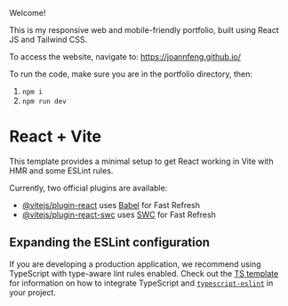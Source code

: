 Welcome!

This is my responsive web and mobile-friendly
portfolio, built using React JS and Tailwind CSS.

To access the website, navigate to:
https://joannfeng.github.io/

To run the code, make sure you are in the
portfolio directory, then:

1. `npm i`
2. `npm run dev`

# React + Vite

This template provides a minimal setup to get
React working in Vite with HMR and some ESLint
rules.

Currently, two official plugins are available:

- [@vitejs/plugin-react](https://github.com/vitejs/vite-plugin-react/blob/main/packages/plugin-react)
  uses [Babel](https://babeljs.io/) for Fast
  Refresh
- [@vitejs/plugin-react-swc](https://github.com/vitejs/vite-plugin-react/blob/main/packages/plugin-react-swc)
  uses [SWC](https://swc.rs/) for Fast Refresh

## Expanding the ESLint configuration

If you are developing a production application, we
recommend using TypeScript with type-aware lint
rules enabled. Check out the
[TS template](https://github.com/vitejs/vite/tree/main/packages/create-vite/template-react-ts)
for information on how to integrate TypeScript and
[`typescript-eslint`](https://typescript-eslint.io)
in your project.
